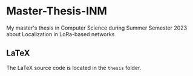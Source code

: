 # Master-Thesis-INM

My master's thesis in Computer Science during Summer Semester 2023 about Localization in LoRa-based networks

## LaTeX

The LaTeX source code is located in the `thesis` folder.
